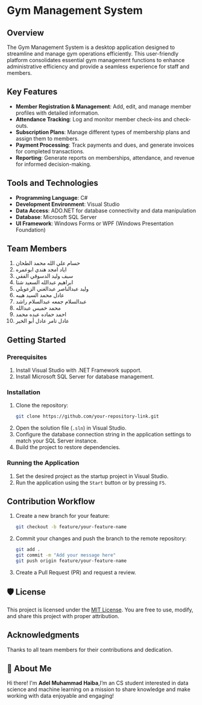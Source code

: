 

# Gym Management System

## Overview
The Gym Management System is a desktop application designed to streamline and manage gym operations efficiently. This user-friendly platform consolidates essential gym management functions to enhance administrative efficiency and provide a seamless experience for staff and members.

## Key Features
- **Member Registration & Management**: Add, edit, and manage member profiles with detailed information.
- **Attendance Tracking**: Log and monitor member check-ins and check-outs.
- **Subscription Plans**: Manage different types of membership plans and assign them to members.
- **Payment Processing**: Track payments and dues, and generate invoices for completed transactions.
- **Reporting**: Generate reports on memberships, attendance, and revenue for informed decision-making.

## Tools and Technologies
- **Programming Language**: C#
- **Development Environment**: Visual Studio
- **Data Access**: ADO.NET for database connectivity and data manipulation
- **Database**: Microsoft SQL Server
- **UI Framework**: Windows Forms or WPF (Windows Presentation Foundation)

## Team Members
1. حسام علي الله محمد الطحان
2. اياد امجد هندي ابوعمره
3. سيف وليد الدسوقي الفقي
4. ابراهيم عبدالله السعيد شتا
5. وليد عبدالناصر عبدالغني الزعويلي
6. عادل محمد السيد هيبه
7. عبدالسلام جمعه عبدالسلام راشد
8. محمد خميس عبدالله
9. احمد حماده عبده محمد
10. عادل تامر عادل أبو الخير

## Getting Started
### Prerequisites
1. Install Visual Studio with .NET Framework support.
2. Install Microsoft SQL Server for database management.

### Installation
1. Clone the repository:
   ```bash
   git clone https://github.com/your-repository-link.git
   ```
2. Open the solution file (`.sln`) in Visual Studio.
3. Configure the database connection string in the application settings to match your SQL Server instance.
4. Build the project to restore dependencies.

### Running the Application
1. Set the desired project as the startup project in Visual Studio.
2. Run the application using the `Start` button or by pressing `F5`.

## Contribution Workflow
1. Create a new branch for your feature:
   ```bash
   git checkout -b feature/your-feature-name
   ```
2. Commit your changes and push the branch to the remote repository:
   ```bash
   git add .
   git commit -m "Add your message here"
   git push origin feature/your-feature-name
   ```
3. Create a Pull Request (PR) and request a review.

## 🛡️ License

This project is licensed under the [MIT License](LICENSE). You are free to use, modify, and share this project with proper attribution.


## Acknowledgments
Thanks to all team members for their contributions and dedication.

## 🌟 About Me

Hi there! I'm **Adel Muhammad Haiba**,I’m an CS student interested in data science and machine learning on a mission to share knowledge and make working with data enjoyable and engaging!



